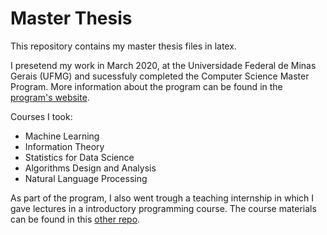 # Master Thesis

This repository contains my master thesis files in latex. 

I presetend my work in March 2020, at the Universidade Federal de Minas Gerais (UFMG) and sucessfuly completed the Computer Science Master Program. More information about the program can be found in the [program's website](http://ppgcc.dcc.ufmg.br/en/).

Courses I took:

* Machine Learning
* Information Theory
* Statistics for Data Science
* Algorithms Design and Analysis
* Natural Language Processing

As part of the program, I also went trough a teaching internship in which I gave lectures in a introductory programming course. The course materials can be found in this [other repo](https://github.com/tmeloliveira/aula-pds).
